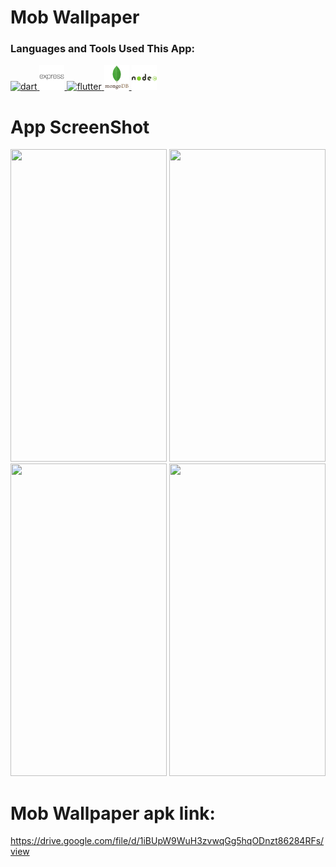 # Mob Wallpaper
<p align="left">
</p>

<h3 align="left">Languages and Tools Used This App:</h3>
<p align="left"> <a href="https://dart.dev" target="_blank" rel="noreferrer"> <img src="https://www.vectorlogo.zone/logos/dartlang/dartlang-icon.svg" alt="dart" width="40" height="40"/> </a> <a href="https://expressjs.com" target="_blank" rel="noreferrer"> <img src="https://raw.githubusercontent.com/devicons/devicon/master/icons/express/express-original-wordmark.svg" alt="express" width="40" height="40"/> </a> <a href="https://flutter.dev" target="_blank" rel="noreferrer"> <img src="https://www.vectorlogo.zone/logos/flutterio/flutterio-icon.svg" alt="flutter" width="40" height="40"/> </a> <a href="https://www.mongodb.com/" target="_blank" rel="noreferrer"> <img src="https://raw.githubusercontent.com/devicons/devicon/master/icons/mongodb/mongodb-original-wordmark.svg" alt="mongodb" width="40" height="40"/> </a> <a href="https://nodejs.org" target="_blank" rel="noreferrer"> <img src="https://raw.githubusercontent.com/devicons/devicon/master/icons/nodejs/nodejs-original-wordmark.svg" alt="nodejs" width="40" height="40"/> </a> </p>

# App ScreenShot
 <p float="left">
    <img src="https://github.com/desai-rohit/mob-wallpaper/assets/76545854/a5adae25-6790-4ce0-81e1-1e1c6a44c271" width="250" height="500" />
    <img src="https://github.com/desai-rohit/mob-wallpaper/assets/76545854/fcab43f8-ad0b-48d2-83fc-05c94b553381" width="250" height="500" />
    <img src="https://github.com/desai-rohit/mob-wallpaper/assets/76545854/7a4d60ff-2beb-4af7-bd43-ca954d4709bd" width="250" height="500" /> 
    <img src="https://github.com/desai-rohit/mob-wallpaper/assets/76545854/d5c21161-ba9c-46ed-9bfd-79ade64c74ac" width="250" height="500" />
</p>

 # Mob Wallpaper apk link:
 https://drive.google.com/file/d/1iBUpW9WuH3zvwqGg5hqODnzt86284RFs/view

